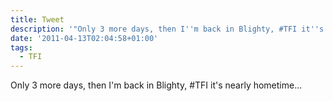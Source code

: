 ```yaml
---
title: Tweet
description: '"Only 3 more days, then I''m back in Blighty, #TFI it''s nearly hometime..."'
date: '2011-04-13T02:04:58+01:00'
tags:
  - TFI
---
```

Only 3 more days, then I'm back in Blighty, #TFI it's nearly hometime...
